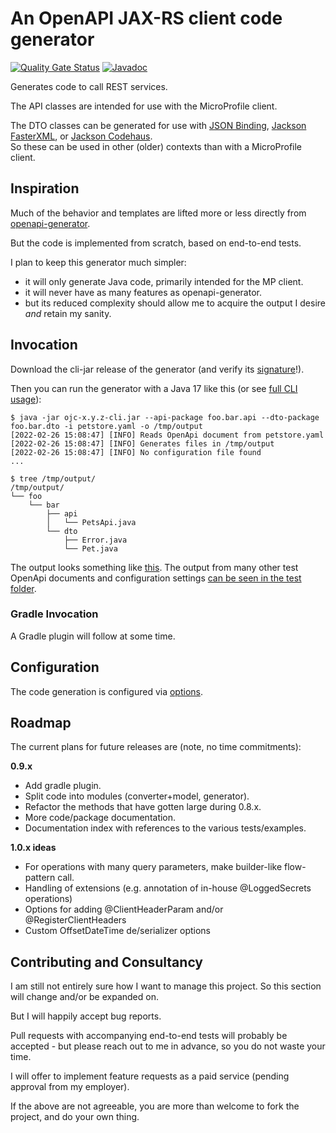 # An OpenAPI JAX-RS client code generator

[![Quality Gate Status](https://sonarcloud.io/api/project_badges/measure?project=jskov_openapi-jaxrs-client&metric=alert_status)](https://sonarcloud.io/summary/new_code?id=jskov_openapi-jaxrs-client) [![Javadoc](https://img.shields.io/badge/JavaDoc-Online-green)](https://jskov.github.io/openapi-jaxrs-client/)

Generates code to call REST services.

The API classes are intended for use with the MicroProfile client.

The DTO classes can be generated for use with [JSON Binding](https://javaee.github.io/jsonb-spec/), [Jackson FasterXML](https://github.com/FasterXML/jackson-docs), or [Jackson Codehaus](https://github.com/codehaus/jackson).  
So these can be used in other (older) contexts than with a MicroProfile client.

## Inspiration

Much of the behavior and templates are lifted more or less directly from [openapi-generator](https://github.com/OpenAPITools/openapi-generator).

But the code is implemented from scratch, based on end-to-end tests.

I plan to keep this generator much simpler:

 * it will only generate Java code, primarily intended for the MP client.
 * it will never have as many features as openapi-generator.
 * but its reduced complexity should allow me to acquire the output I desire *and* retain my sanity.

## Invocation

Download the cli-jar release of the generator (and verify its [signature](./src/docs/VerifySigning.md)!).

Then you can run the generator with a Java 17 like this (or see [full CLI usage](./src/docs/Cli.md)):

```console
$ java -jar ojc-x.y.z-cli.jar --api-package foo.bar.api --dto-package foo.bar.dto -i petstore.yaml -o /tmp/output
[2022-02-26 15:08:47] [INFO] Reads OpenApi document from petstore.yaml 
[2022-02-26 15:08:47] [INFO] Generates files in /tmp/output 
[2022-02-26 15:08:47] [INFO] No configuration file found
...

$ tree /tmp/output/
/tmp/output/
└── foo
    └── bar
        ├── api
        │   └── PetsApi.java
        └── dto
            ├── Error.java
            └── Pet.java
```

The output looks something like [this](./src/test/java/mada/tests/e2e/examples/petstore).
The output from many other test OpenApi documents and configuration settings [can be seen in the test folder](./src/test/java/mada/tests/e2e).


### Gradle Invocation

A Gradle plugin will follow at some time. 

## Configuration

The code generation is configured via [options](./src/docs/Configuration.md).

## Roadmap

The current plans for future releases are (note, no time commitments):

**0.9.x**

* Add gradle plugin.
* Split code into modules (converter+model, generator).
* Refactor the methods that have gotten large during 0.8.x.
* More code/package documentation.
* Documentation index with references to the various tests/examples.

**1.0.x ideas**

* For operations with many query parameters, make builder-like flow-pattern call.
* Handling of extensions (e.g. annotation of in-house @LoggedSecrets operations)
* Options for adding @ClientHeaderParam and/or @RegisterClientHeaders
* Custom OffsetDateTime de/serializer options

## Contributing and Consultancy

I am still not entirely sure how I want to manage this project. So this section will change and/or be expanded on.

But I will happily accept bug reports.

Pull requests with accompanying end-to-end tests will probably be accepted - but please reach out to me in advance, so you do not waste your time.

I will offer to implement feature requests as a paid service (pending approval from my employer).

If the above are not agreeable, you are more than welcome to fork the project, and do your own thing.
